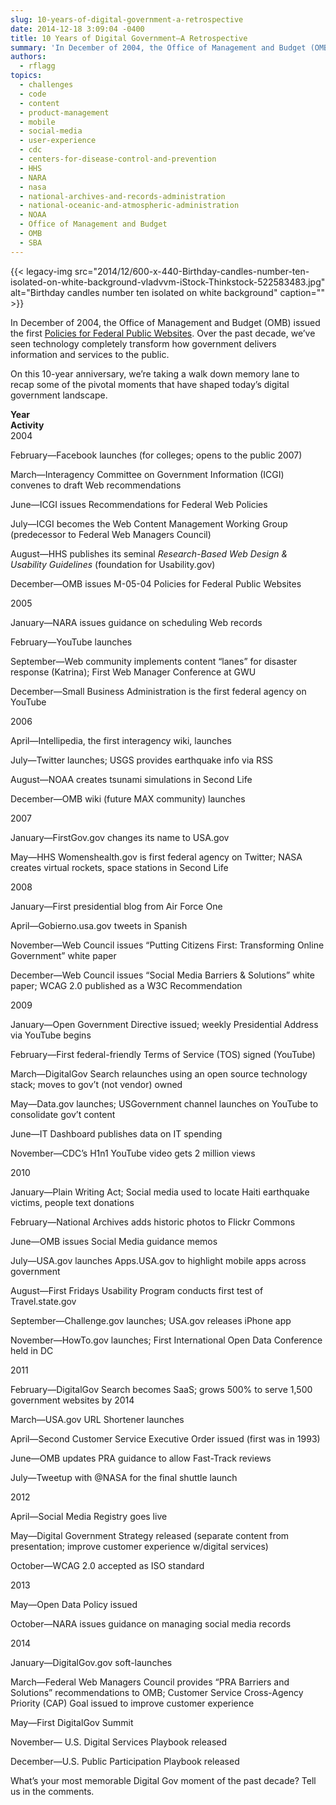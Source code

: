 ```yaml
---
slug: 10-years-of-digital-government-a-retrospective
date: 2014-12-18 3:09:04 -0400
title: 10 Years of Digital Government—A Retrospective
summary: 'In December of 2004, the Office of Management and Budget (OMB) issued the first Policies for Federal Public Websites. Over the past decade, we’ve seen technology completely transform how government delivers information and services to the public. On this 10-year anniversary, we’re taking a walk down memory lane to recap some of the pivotal moments'
authors:
  - rflagg
topics:
  - challenges
  - code
  - content
  - product-management
  - mobile
  - social-media
  - user-experience
  - cdc
  - centers-for-disease-control-and-prevention
  - HHS
  - NARA
  - nasa
  - national-archives-and-records-administration
  - national-oceanic-and-atmospheric-administration
  - NOAA
  - Office of Management and Budget
  - OMB
  - SBA
---
```


{{< legacy-img src="2014/12/600-x-440-Birthday-candles-number-ten-isolated-on-white-background-vladvvm-iStock-Thinkstock-522583483.jpg" alt="Birthday candles number ten isolated on white background" caption="" >}}

In December of 2004, the Office of Management and Budget (OMB) issued the first [Policies for Federal Public Websites](http://www.whitehouse.gov/sites/default/files/omb/memoranda/fy2005/m05-04.pdf "Policies for Federal Public Websites"). Over the past decade, we’ve seen technology completely transform how government delivers information and services to the public.

On this 10-year anniversary, we’re taking a walk down memory lane to recap some of the pivotal moments that have shaped today’s digital government landscape.

<div class="grid-row grid-gap tablet:margin-top-2">
  <div class="tablet:grid-col-2 first">
    <strong>Year</strong>
  </div>
  <div class="tablet:grid-col-10">
    <strong>Activity</strong>
  </div>
</div>

<div class="grid-row grid-gap tablet:margin-top-2">
  <div class="tablet:grid-col-2 first">
    2004
  </div>
  <div class="tablet:grid-col-10">
    <p>
      February—Facebook launches (for colleges; opens to the public 2007)
    </p>
    <p>
      March—Interagency Committee on Government Information (ICGI) convenes to draft Web recommendations
    </p>
    <p>
      June—ICGI issues Recommendations for Federal Web Policies
    </p>
    <p>
      July—ICGI becomes the Web Content Management Working Group (predecessor to Federal Web Managers Council)
    </p>
    <p>
      August—HHS publishes its seminal <em>Research-Based Web Design & Usability Guidelines</em> (foundation for Usability.gov)
    </p>
    <p>
      December—OMB issues M-05-04 Policies for Federal Public Websites
    </p>
  </div>
</div>

<div class="grid-row grid-gap tablet:margin-top-2">
  <div class="tablet:grid-col-2 first">
    2005
  </div>
  <div class="tablet:grid-col-10">
    <p>
      January—NARA issues guidance on scheduling Web records
    </p>
    <p>
      February—YouTube launches
    </p>
    <p>
      September—Web community implements content &#8220;lanes&#8221; for disaster response (Katrina); First Web Manager Conference at GWU
    </p>
    <p>
      December—Small Business Administration is the first federal agency on YouTube
    </p>
  </div>
</div>

<div class="grid-row grid-gap tablet:margin-top-2">
  <div class="tablet:grid-col-2 first">
    <p>
      2006
    </p>
  </div>
  <div class="tablet:grid-col-10">
    <p>
      April—Intellipedia, the first interagency wiki, launches
    </p>
    <p>
      July—Twitter launches; USGS provides earthquake info via RSS
    </p>
    <p>
      August—NOAA creates tsunami simulations in Second Life
    </p>
    <p>
      December—OMB wiki (future MAX community) launches
    </p>
  </div>
</div>

<div class="grid-row grid-gap tablet:margin-top-2">
  <div class="tablet:grid-col-2 first">
    <p>
      2007
    </p>
  </div>
  <div class="tablet:grid-col-10">
    <p>
      January—FirstGov.gov changes its name to USA.gov
    </p>
    <p>
      May—HHS Womenshealth.gov is first federal agency on Twitter; NASA creates virtual rockets, space stations in Second Life
    </p>
  </div>
</div>

<div class="grid-row grid-gap tablet:margin-top-2">
  <div class="tablet:grid-col-2 first">
    <p>
      2008
    </p>
  </div>
  <div class="tablet:grid-col-10">
    <p>
      January—First presidential blog from Air Force One
    </p>
    <p>
      April—Gobierno.usa.gov tweets in Spanish
    </p>
    <p>
      November—Web Council issues &#8220;Putting Citizens First: Transforming Online Government&#8221; white paper
    </p>
    <p>
      December—Web Council issues &#8220;Social Media Barriers & Solutions&#8221; white paper; WCAG 2.0 published as a W3C Recommendation
    </p>
  </div>
</div>

<div class="grid-row grid-gap tablet:margin-top-2">
  <div class="tablet:grid-col-2 first">
    <p>
      2009
    </p>
  </div>
  <div class="tablet:grid-col-10">
    <p>
      January—Open Government Directive issued; weekly Presidential Address via YouTube begins
    </p>
    <p>
      February—First federal-friendly Terms of Service (TOS) signed (YouTube)
    </p>
    <p>
      March—DigitalGov Search relaunches using an open source technology stack; moves to gov’t (not vendor) owned
    </p>
    <p>
      May—Data.gov launches; USGovernment channel launches on YouTube to consolidate gov’t content
    </p>
    <p>
      June—IT Dashboard publishes data on IT spending
    </p>
    <p>
      November—CDC&#8217;s H1n1 YouTube video gets 2 million views
    </p>
  </div>
</div>

<div class="grid-row grid-gap tablet:margin-top-2">
  <div class="tablet:grid-col-2 first">
    <p>
      2010
    </p>
  </div>
  <div class="tablet:grid-col-10">
    <p>
      January—Plain Writing Act; Social media used to locate Haiti earthquake victims, people text donations
    </p>
    <p>
      February—National Archives adds historic photos to Flickr Commons
    </p>
    <p>
      June—OMB issues Social Media guidance memos
    </p>
    <p>
      July—USA.gov launches Apps.USA.gov to highlight mobile apps across government
    </p>
    <p>
      August—First Fridays Usability Program conducts first test of Travel.state.gov
    </p>
    <p>
      September—Challenge.gov launches; USA.gov releases iPhone app
    </p>
    <p>
      November—HowTo.gov launches; First International Open Data Conference held in DC
    </p>
  </div>
</div>

<div class="grid-row grid-gap tablet:margin-top-2">
  <div class="tablet:grid-col-2 first">
    <p>
      2011
    </p>
  </div>
  <div class="tablet:grid-col-10">
    <p>
      February—DigitalGov Search becomes SaaS; grows 500% to serve 1,500 government websites by 2014
    </p>
    <p>
      March—USA.gov URL Shortener launches
    </p>
    <p>
      April—Second Customer Service Executive Order issued (first was in 1993)
    </p>
    <p>
      June—OMB updates PRA guidance to allow Fast-Track reviews
    </p>
    <p>
      July—Tweetup with @NASA for the final shuttle launch
    </p>
  </div>
</div>

<div class="grid-row grid-gap tablet:margin-top-2">
  <div class="tablet:grid-col-2 first">
    <p>
      2012
    </p>
  </div>
  <div class="tablet:grid-col-10">
    <p>
      April—Social Media Registry goes live
    </p>
    <p>
      May—Digital Government Strategy released (separate content from presentation; improve customer experience w/digital services)
    </p>
    <p>
      October—WCAG 2.0 accepted as ISO standard
    </p>
  </div>
</div>

<div class="grid-row grid-gap tablet:margin-top-2">
  <div class="tablet:grid-col-2 first">
    <p>
      2013
    </p>
  </div>
  <div class="tablet:grid-col-10">
    <p>
      May—Open Data Policy issued
    </p>
    <p>
      October—NARA issues guidance on managing social media records
    </p>
  </div>
</div>

<div class="grid-row grid-gap tablet:margin-top-2">
  <div class="tablet:grid-col-2 first">
    <p>
      2014
    </p>
  </div>
  <div class="tablet:grid-col-10">
    <p>
      January—DigitalGov.gov soft-launches
    </p>
    <p>
      March—Federal Web Managers Council provides &#8220;PRA Barriers and Solutions&#8221; recommendations to OMB; Customer Service Cross-Agency Priority (CAP) Goal issued to improve customer experience
    </p>
    <p>
      May—First DigitalGov Summit
    </p>
    <p>
      November— U.S. Digital Services Playbook released
    </p>
    <p>
      December—U.S. Public Participation Playbook released
    </p>
  </div>
</div>

What&#8217;s your most memorable Digital Gov moment of the past decade? Tell us in the comments.
